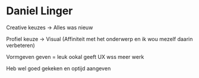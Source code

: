 # Daniel Linger

Creative keuzes -&gt; Alles was nieuw 

Profiel keuze -&gt; Visual \(Affiniteit met het onderwerp en ik wou mezelf daarin verbeteren\)

Vormgeven geven = leuk ookal geeft UX wss meer werk

Heb wel goed gekeken en optijd aangeven


